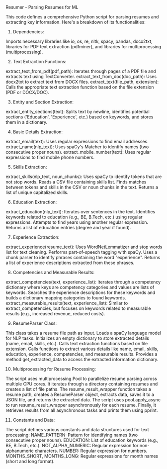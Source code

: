 Resumer - Parsing Resumes for  ML

This code defines a comprehensive Python script for parsing resumes and extracting key information. Here's a breakdown of its functionalities:

1. Dependencies:

Imports necessary libraries like io, os, re, nltk, spacy, pandas, docx2txt, libraries for PDF text extraction (pdfminer), and libraries for multiprocessing (multiprocessing).

2. Text Extraction Functions:

extract_text_from_pdf(pdf_path): Iterates through pages of a PDF file and extracts text using TextConverter.
extract_text_from_doc(doc_path): Uses docx2txt to extract text from DOCX files.
extract_text(file_path, extension): Calls the appropriate text extraction function based on the file extension (PDF or DOCX/DOC).

3. Entity and Section Extraction:

extract_entity_sections(text): Splits text by newline, identifies potential sections ('Education', 'Experience', etc.) based on keywords, and stores them in a dictionary.

4. Basic Details Extraction:

extract_email(text): Uses regular expressions to find email addresses.
extract_name(nlp_text): Uses spaCy's Matcher to identify names (two consecutive proper nouns).
extract_mobile_number(text): Uses regular expressions to find mobile phone numbers.

5. Skills Extraction:

extract_skills(nlp_text, noun_chunks):
Uses spaCy to identify tokens that are not stop words.
Reads a CSV file containing skills list.
Finds matches between tokens and skills in the CSV or noun chunks in the text.
Returns a list of unique capitalized skills.

6. Education Extraction:

extract_education(nlp_text):
Iterates over sentences in the text.
Identifies keywords related to education (e.g., BE, B.Tech, etc.) using regular expressions.
Attempts to find years using another regular expression.
Returns a list of education entries (degree and year if found).

7. Experience Extraction:

extract_experience(resume_text):
Uses WordNetLemmatizer and stop words list for text cleaning.
Performs part-of-speech tagging with spaCy.
Uses a chunk parser to identify phrases containing the word "experience".
Returns a list of experience descriptions extracted from these phrases.

8. Competencies and Measurable Results:

extract_competencies(text, experience_list):
Iterates through a competency dictionary where keys are competency categories and values are lists of keywords.
Searches the experience descriptions for these keywords and builds a dictionary mapping categories to found keywords.
extract_measurable_results(text, experience_list):
Similar to extract_competencies, but focuses on keywords related to measurable results (e.g., increased revenue, reduced costs).

9. ResumeParser Class:

This class takes a resume file path as input.
Loads a spaCy language model for NLP tasks.
Initializes an empty dictionary to store extracted details (name, email, skills, etc.).
Calls text extraction functions based on file extension.
Calls functions to extract various details like name, email, skills, education, experience, competencies, and measurable results.
Provides a method get_extracted_data to access the extracted information dictionary.

10. Multiprocessing for Resume Processing:

The script uses multiprocessing.Pool to parallelize resume parsing across multiple CPU cores.
It iterates through a directory containing resumes and creates a list of file paths.
The resume_result_wrapper function takes a resume path, creates a ResumeParser object, extracts data, saves it to a JSON file, and returns the extracted data.
The script uses pool.apply_async to run resume_result_wrapper asynchronously for each resume.
Finally, it retrieves results from all asynchronous tasks and prints them using pprint.

11. Constants and Data:

The script defines various constants and data structures used for text processing:
NAME_PATTERN: Pattern for identifying names (two consecutive proper nouns).
EDUCATION: List of education keywords (e.g., BE, B.Tech, etc.).
NOT_ALPHA_NUMERIC: Regular expression for non-alphanumeric characters.
NUMBER: Regular expression for numbers.
MONTHS_SHORT, MONTHS_LONG: Regular expressions for month names (short and long format).
